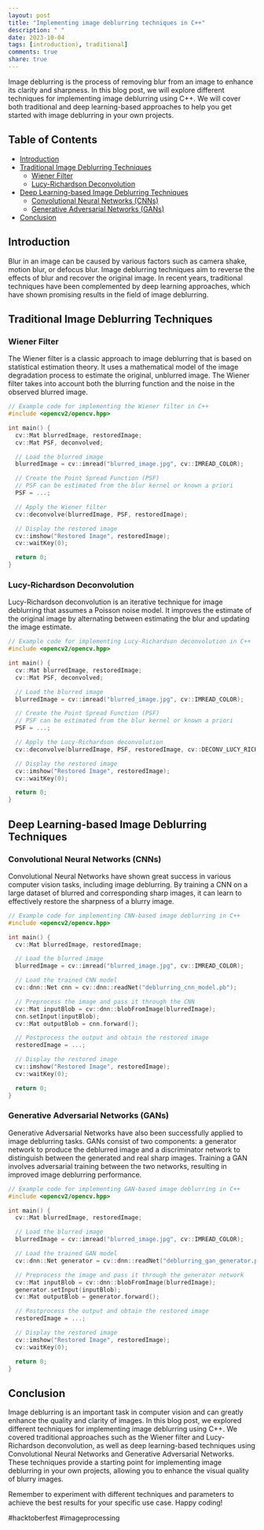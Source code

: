 ```yaml
---
layout: post
title: "Implementing image deblurring techniques in C++"
description: " "
date: 2023-10-04
tags: [introduction), traditional]
comments: true
share: true
---
```


Image deblurring is the process of removing blur from an image to enhance its clarity and sharpness. In this blog post, we will explore different techniques for implementing image deblurring using C++. We will cover both traditional and deep learning-based approaches to help you get started with image deblurring in your own projects.

## Table of Contents
- [Introduction](#introduction)
- [Traditional Image Deblurring Techniques](#traditional-image-deblurring-techniques)
  - [Wiener Filter](#wiener-filter)
  - [Lucy-Richardson Deconvolution](#lucy-richardson-deconvolution)
- [Deep Learning-based Image Deblurring Techniques](#deep-learning-based-image-deblurring-techniques)
  - [Convolutional Neural Networks (CNNs)](#convolutional-neural-networks-cnns)
  - [Generative Adversarial Networks (GANs)](#generative-adversarial-networks-gans)
- [Conclusion](#conclusion)

## Introduction

Blur in an image can be caused by various factors such as camera shake, motion blur, or defocus blur. Image deblurring techniques aim to reverse the effects of blur and recover the original image. In recent years, traditional techniques have been complemented by deep learning approaches, which have shown promising results in the field of image deblurring.

## Traditional Image Deblurring Techniques

### Wiener Filter

The Wiener filter is a classic approach to image deblurring that is based on statistical estimation theory. It uses a mathematical model of the image degradation process to estimate the original, unblurred image. The Wiener filter takes into account both the blurring function and the noise in the observed blurred image.

```cpp
// Example code for implementing the Wiener filter in C++
#include <opencv2/opencv.hpp>

int main() {
  cv::Mat blurredImage, restoredImage;
  cv::Mat PSF, deconvolved;

  // Load the blurred image
  blurredImage = cv::imread("blurred_image.jpg", cv::IMREAD_COLOR);

  // Create the Point Spread Function (PSF)
  // PSF can be estimated from the blur kernel or known a priori
  PSF = ...;

  // Apply the Wiener filter
  cv::deconvolve(blurredImage, PSF, restoredImage);

  // Display the restored image
  cv::imshow("Restored Image", restoredImage);
  cv::waitKey(0);

  return 0;
}
```

### Lucy-Richardson Deconvolution

Lucy-Richardson deconvolution is an iterative technique for image deblurring that assumes a Poisson noise model. It improves the estimate of the original image by alternating between estimating the blur and updating the image estimate.

```cpp
// Example code for implementing Lucy-Richardson deconvolution in C++
#include <opencv2/opencv.hpp>

int main() {
  cv::Mat blurredImage, restoredImage;
  cv::Mat PSF, deconvolved;

  // Load the blurred image
  blurredImage = cv::imread("blurred_image.jpg", cv::IMREAD_COLOR);

  // Create the Point Spread Function (PSF)
  // PSF can be estimated from the blur kernel or known a priori
  PSF = ...;

  // Apply the Lucy-Richardson deconvolution
  cv::deconvolve(blurredImage, PSF, restoredImage, cv::DECONV_LUCY_RICHARDSON);

  // Display the restored image
  cv::imshow("Restored Image", restoredImage);
  cv::waitKey(0);

  return 0;
}
```

## Deep Learning-based Image Deblurring Techniques

### Convolutional Neural Networks (CNNs)

Convolutional Neural Networks have shown great success in various computer vision tasks, including image deblurring. By training a CNN on a large dataset of blurred and corresponding sharp images, it can learn to effectively restore the sharpness of a blurry image.

```cpp
// Example code for implementing CNN-based image deblurring in C++
#include <opencv2/opencv.hpp>

int main() {
  cv::Mat blurredImage, restoredImage;

  // Load the blurred image
  blurredImage = cv::imread("blurred_image.jpg", cv::IMREAD_COLOR);

  // Load the trained CNN model
  cv::dnn::Net cnn = cv::dnn::readNet("deblurring_cnn_model.pb");

  // Preprocess the image and pass it through the CNN
  cv::Mat inputBlob = cv::dnn::blobFromImage(blurredImage);
  cnn.setInput(inputBlob);
  cv::Mat outputBlob = cnn.forward();

  // Postprocess the output and obtain the restored image
  restoredImage = ...;

  // Display the restored image
  cv::imshow("Restored Image", restoredImage);
  cv::waitKey(0);

  return 0;
}
```

### Generative Adversarial Networks (GANs)

Generative Adversarial Networks have also been successfully applied to image deblurring tasks. GANs consist of two components: a generator network to produce the deblurred image and a discriminator network to distinguish between the generated and real sharp images. Training a GAN involves adversarial training between the two networks, resulting in improved image deblurring performance.

```cpp
// Example code for implementing GAN-based image deblurring in C++
#include <opencv2/opencv.hpp>

int main() {
  cv::Mat blurredImage, restoredImage;

  // Load the blurred image
  blurredImage = cv::imread("blurred_image.jpg", cv::IMREAD_COLOR);

  // Load the trained GAN model
  cv::dnn::Net generator = cv::dnn::readNet("deblurring_gan_generator.pb");

  // Preprocess the image and pass it through the generator network
  cv::Mat inputBlob = cv::dnn::blobFromImage(blurredImage);
  generator.setInput(inputBlob);
  cv::Mat outputBlob = generator.forward();

  // Postprocess the output and obtain the restored image
  restoredImage = ...;

  // Display the restored image
  cv::imshow("Restored Image", restoredImage);
  cv::waitKey(0);

  return 0;
}
```

## Conclusion

Image deblurring is an important task in computer vision and can greatly enhance the quality and clarity of images. In this blog post, we explored different techniques for implementing image deblurring using C++. We covered traditional approaches such as the Wiener filter and Lucy-Richardson deconvolution, as well as deep learning-based techniques using Convolutional Neural Networks and Generative Adversarial Networks. These techniques provide a starting point for implementing image deblurring in your own projects, allowing you to enhance the visual quality of blurry images. 

Remember to experiment with different techniques and parameters to achieve the best results for your specific use case. Happy coding!

#hacktoberfest #imageprocessing